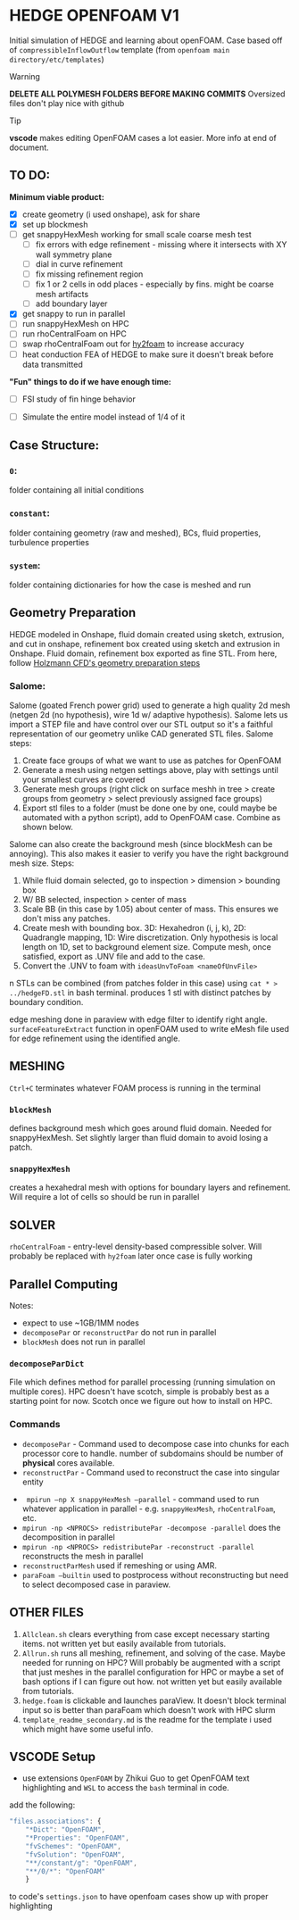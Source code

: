 # HEDGE OPENFOAM V1
Initial simulation of HEDGE and learning about openFOAM. Case based off of `compressibleInflowOutflow` template (from `openfoam main directory/etc/templates`)
>[!WARNING]
>**DELETE ALL POLYMESH FOLDERS BEFORE MAKING COMMITS**
>Oversized files don't play nice with github

>[!TIP]
>**vscode** makes editing OpenFOAM cases a lot easier. More info at end of document.


## TO DO:
**Minimum viable product:**
- [x] create geometry (i used onshape), ask for share
- [x] set up blockmesh
- [ ] get snappyHexMesh working for small scale coarse mesh test
  - [ ] fix errors with edge refinement - missing where it intersects with XY wall symmetry plane
  - [ ] dial in curve refinement
  - [ ] fix missing refinement region
  - [ ] fix 1 or 2 cells in odd places - especially by fins. might be coarse mesh artifacts
  - [ ] add boundary layer
- [x] get snappy to run in parallel
- [ ] run snappyHexMesh on HPC
- [ ] run rhoCentralFoam on HPC
- [ ] swap rhoCentralFoam out for [hy2foam](https://hystrath.github.io/solvers/fleming/hy2foam/) to increase accuracy
- [ ] heat conduction FEA of HEDGE to make sure it doesn't break before data transmitted 

**"Fun" things to do if we have enough time:** 
- [ ] FSI study of fin hinge behavior
- [ ] Simulate the entire model instead of 1/4 of it




## Case Structure:
### `0`:
folder containing all initial conditions
### `constant`: 
folder containing geometry (raw and meshed), BCs, fluid properties, turbulence properties
### `system`:
folder containing dictionaries for how the case is meshed and run
## Geometry Preparation
HEDGE modeled in Onshape, fluid domain created using sketch, extrusion, and cut in onshape, refinement box created using sketch and extrusion in Onshape. Fluid domain, refinement box exported as fine STL. From here, follow [Holzmann CFD's geometry preparation steps](https://www.youtube.com/watch?v=BRCqu_Nyhhw) 

### Salome:
Salome (goated French power grid) used to generate a high quality 2d mesh (netgen 2d (no hypothesis), wire 1d w/ adaptive hypothesis). Salome lets us import a STEP file and have control over our STL output so it's a faithful representation of our geometry unlike CAD generated STL files. Salome steps:
1. Create face groups of what we want to use as patches for OpenFOAM
1. Generate a mesh using netgen settings above, play with settings until your smallest curves are covered
1. Generate mesh groups (right click on surface meshh in tree > create groups from geometry > select previously assigned face groups)
1. Export stl files to a folder (must be done one by one, could maybe be automated with a python script), add to OpenFOAM case. Combine as shown below.

Salome can also create the background mesh (since blockMesh can be annoying). This also makes it easier to verify you have the right background mesh size. Steps:
1. While fluid domain selected, go to inspection > dimension > bounding box
1. W/ BB selected, inspection > center of mass
1. Scale BB (in this case by 1.05) about center of mass. This ensures we don't miss any patches.
1. Create mesh with bounding box. 3D: Hexahedron (i, j, k), 2D: Quadrangle mapping, 1D: Wire discretization. Only hypothesis is local length on 1D, set to background element size. Compute mesh, once satisfied, export as .UNV file and add to the case. 
1. Convert the .UNV to foam with `ideasUnvToFoam <nameOfUnvFile>`


 n STLs can be combined (from patches folder in this case) using  `cat * > ../hedgeFD.stl` in bash terminal. produces 1 stl with distinct patches by boundary condition.

 

edge meshing done in paraview with edge filter to identify right angle.  `surfaceFeatureExtract` function in openFOAM used to write eMesh file used for edge refinement using the identified angle.

## MESHING
`Ctrl+C` terminates whatever FOAM process is running in the terminal
### `blockMesh`
defines background mesh which goes around fluid domain. Needed for snappyHexMesh. Set slightly larger than fluid domain to avoid losing a patch.
### `snappyHexMesh`
creates a hexahedral mesh with options for boundary layers and refinement. Will require a lot of cells so should be run in parallel

## SOLVER
`rhoCentralFoam` - entry-level density-based compressible solver. Will probably be replaced with `hy2foam` later once case is fully working
## Parallel Computing
Notes:
- expect to use ~1GB/1MM nodes
- `decomposePar` or `reconstructPar` do not run in parallel
- `blockMesh` does not run in parallel
### `decomposeParDict` 
File which defines method for parallel processing (running simulation on multiple cores). HPC doesn't have scotch, simple is probably best as a starting point for now. Scotch once we figure out how to install on HPC.
### Commands
+ `decomposePar` - Command used to decompose case into chunks for each processor core to handle. number of subdomains should be number of **physical** cores available.
+ `reconstructPar` - Command used to reconstruct the case into singular entity
- ` mpirun –np X snappyHexMesh –parallel` - command used to run whatever application in parallel - e.g. `snappyHexMesh`, `rhoCentralFoam`, etc.
- `mpirun -np <NPROCS> redistributePar -decompose -parallel` does the decomposition in parallel
- `mpirun -np <NPROCS> redistributePar -reconstruct -parallel` reconstructs the mesh in parallel
- `reconstructParMesh` used if remeshing or using AMR. 
- `paraFoam –builtin` used to postprocess without reconstructing but need to select decomposed case in paraview. 



## OTHER FILES
1. `Allclean.sh` clears everything from case except necessary starting items. not written yet but easily available from tutorials.
1.  `Allrun.sh` runs all meshing, refinement, and solving of the case. Maybe needed for running on HPC? Will probably be augmented with a script that just meshes in the parallel configuration for HPC or maybe a set of bash options if I can figure out how. not written yet but easily available from tutorials.
1. `hedge.foam` is clickable and launches paraView. It doesn't block terminal input so is better than paraFoam which doesn't work with HPC slurm
1. `template_readme_secondary.md` is the readme for the template i used which might have some useful info.

## VSCODE Setup
 - use extensions `OpenFOAM` by Zhikui Guo to get OpenFOAM text highlighting and `WSL` to access the `bash` terminal in code. 

add the following:
```js
"files.associations": {
    "*Dict": "OpenFOAM",
    "*Properties": "OpenFOAM",
    "fvSchemes": "OpenFOAM",
    "fvSolution": "OpenFOAM",
    "**/constant/g": "OpenFOAM",
    "**/0/*": "OpenFOAM"
    }
```
to code's `settings.json` to have openfoam cases show up with proper highlighting
